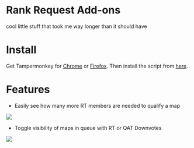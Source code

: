 # Rank Request Add-ons


cool little stuff that took me way longer than it should have

# Install

Get Tampermonkey for [Chrome](https://chrome.google.com/webstore/detail/tampermonkey/dhdgffkkebhmkfjojejmpbldmpobfkfo) or [Firefox](https://addons.mozilla.org/firefox/addon/tampermonkey/). Then install the script from [here](https://github.com/eZconfirmed/rank-request-addon/raw/master/main.user.js).

# Features

- Easily see how many more RT members are needed to qualify a map

![](https://github.com/eZconfirmed/rank-request-addon/blob/master/doc/rtneeded.PNG)

- Toggle visibility of maps in queue with RT or QAT Downvotes

![](https://github.com/eZconfirmed/rank-request-addon/blob/master/doc/hidebutton.gif)
